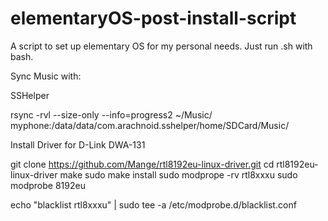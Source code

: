 # elementaryOS-post-install-script

A script to set up elementary OS for my personal needs.
Just run .sh with bash.

Sync Music with:

SSHelper

rsync -rvl --size-only --info=progress2  ~/Music/ myphone:/data/data/com.arachnoid.sshelper/home/SDCard/Music/

Install Driver for D-Link DWA-131

git clone https://github.com/Mange/rtl8192eu-linux-driver.git
cd rtl8192eu-linux-driver
make
sudo make install 
sudo modprope -rv rtl8xxxu
sudo modprobe 8192eu

echo "blacklist rtl8xxxu" | sudo tee -a /etc/modprobe.d/blacklist.conf

